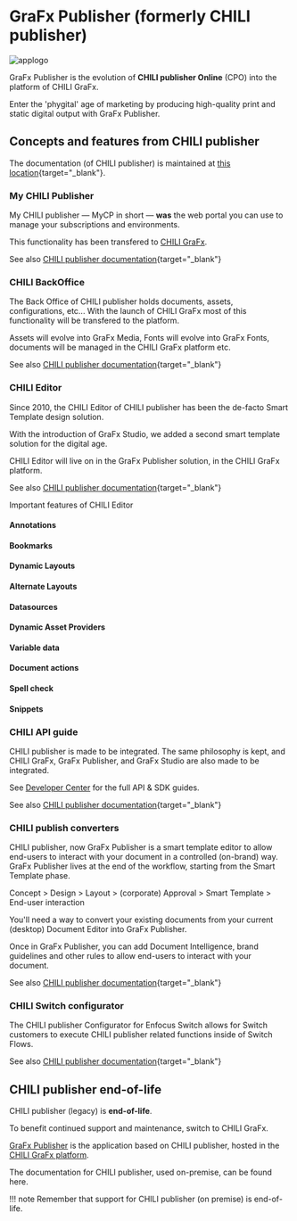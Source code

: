 # GraFx Publisher (formerly CHILI publisher)

![applogo](/assets/CHILI_publisher_RGB.svg)

GraFx Publisher is the evolution of **CHILI publisher Online** (CPO) into the platform of CHILI GraFx.

Enter the 'phygital' age of marketing by producing high-quality print and static digital output with GraFx Publisher.

## Concepts and features from CHILI publisher

The documentation (of CHILI publisher) is maintained at [this location](https://chilipublishdocs.atlassian.net/wiki/spaces/CPDOC/pages/1412740/What+is+CHILI+Publisher){target="_blank"}.

### My CHILI Publisher

My CHILI publisher — MyCP in short — **was** the web portal you can use to manage your subscriptions and environments.

This functionality has been transfered to [CHILI GraFx](/CHILI-GraFx/).

See also [CHILI publisher documentation](https://chilipublishdocs.atlassian.net/wiki/spaces/CPDOC/pages/1373405185/My+CHILI+publisher+a.k.a.+MyCP){target="_blank"}

### CHILI BackOffice

The Back Office of CHILI publisher holds documents, assets, configurations, etc... With the launch of CHILI GraFx most of this functionality will be transfered to the platform.

Assets will evolve into GraFx Media, Fonts will evolve into GraFx Fonts, documents will be managed in the CHILI GraFx platform etc.

See also [CHILI publisher documentation](https://chilipublishdocs.atlassian.net/wiki/spaces/CPDOC/pages/1413939/CHILI+BackOffice+Guide){target="_blank"}


### CHILI Editor

Since 2010, the CHILI Editor of CHILI publisher has been the de-facto Smart Template design solution.

With the introduction of GraFx Studio, we added a second smart template solution for the digital age.

CHILI Editor will live on in the GraFx Publisher solution, in the CHILI GraFx platform.

See also [CHILI publisher documentation](https://chilipublishdocs.atlassian.net/wiki/spaces/CPDOC/pages/1412225/CHILI+Editor+Guide){target="_blank"}


Important features of CHILI Editor

#### Annotations

#### Bookmarks

#### Dynamic Layouts

#### Alternate Layouts

#### Datasources

#### Dynamic Asset Providers

#### Variable data

#### Document actions

#### Spell check

#### Snippets

### CHILI API guide

CHILI publisher is made to be integrated. The same philosophy is kept, and CHILI GraFx, GraFx Publisher, and GraFx Studio are also made to be integrated.

See [Developer Center](/GraFx-Developers/) for the full API & SDK guides.

See also [CHILI publisher documentation](https://chilipublishdocs.atlassian.net/wiki/spaces/CPDOC/pages/1413844/Getting+started+with+CHILI+API){target="_blank"}


### CHILI publish converters

CHILI publisher, now GraFx Publisher is a smart template editor to allow end-users to interact with your document in a controlled (on-brand) way. GraFx Publisher lives at the end of the workflow, starting from the Smart Template phase.

Concept > Design > Layout > (corporate) Approval > Smart Template > End-user interaction

You'll need a way to convert your existing documents from your current (desktop) Document Editor into GraFx Publisher.

Once in GraFx Publisher, you can add Document Intelligence, brand guidelines and other rules to allow end-users to interact with your document.

See also [CHILI publisher documentation](https://chilipublishdocs.atlassian.net/wiki/spaces/CPDOC/pages/388694021/CHILI+publish+converters){target="_blank"}

### CHILI Switch configurator

The CHILI publisher Configurator for Enfocus Switch allows for Switch customers to execute CHILI publisher related functions inside of Switch Flows.

See also [CHILI publisher documentation](https://chilipublishdocs.atlassian.net/wiki/spaces/CPDOC/pages/1412380/CHILI+Switch+Configurator){target="_blank"}

## CHILI publisher end-of-life

CHILI publisher (legacy) is **end-of-life**.

To benefit continued support and maintenance, switch to CHILI GraFx.

[GraFx Publisher](/GraFx-Publisher/) is the application based on CHILI publisher, hosted in the [CHILI GraFx platform](/CHILI-GraFx/).

The documentation for CHILI publisher, used on-premise, can be found here.

!!! note
	Remember that support for CHILI publisher (on premise) is end-of-life.